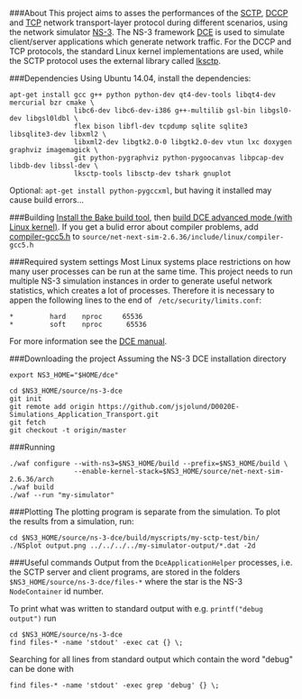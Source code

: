 ###About
This project aims to asses the performances of the [SCTP](https://en.wikipedia.org/wiki/Stream_Control_Transmission_Protocol), [DCCP](https://en.wikipedia.org/wiki/Datagram_Congestion_Control_Protocol) and [TCP](https://en.wikipedia.org/wiki/Transmission_Control_Protocol) network transport-layer protocol during different scenarios, using the network simulator [NS-3](https://www.nsnam.org/). The NS-3 framework  [DCE](https://www.nsnam.org/overview/projects/direct-code-execution/) is used to simulate client/server applications which generate network traffic. For the DCCP and TCP protocols, the standard Linux kernel implementations are used, while the SCTP protocol uses the external library called [lksctp](http://lksctp.sourceforge.net/).

###Dependencies
Using Ubuntu 14.04, install the dependencies:

```
apt-get install gcc g++ python python-dev qt4-dev-tools libqt4-dev mercurial bzr cmake \
                libc6-dev libc6-dev-i386 g++-multilib gsl-bin libgsl0-dev libgsl0ldbl \
                flex bison libfl-dev tcpdump sqlite sqlite3 libsqlite3-dev libxml2 \
                libxml2-dev libgtk2.0-0 libgtk2.0-dev vtun lxc doxygen graphviz imagemagick \
                git python-pygraphviz python-pygoocanvas libpcap-dev libdb-dev libssl-dev \
                lksctp-tools libsctp-dev tshark gnuplot
```
Optional: ```apt-get install python-pygccxml```, but having it installed may cause build errors...

###Building
[Install the Bake build tool](https://www.nsnam.org/docs/dce/manual/html/getting-started.html#building-dce-basic-mode), then [build DCE advanced mode  (with Linux kernel)](https://www.nsnam.org/docs/dce/manual/html/getting-started.html#building-dce-advanced-mode-with-linux-kernel).
If you get a bulid error about compiler problems, add [compiler-gcc5.h](compiler-gcc5.h) to ```source/net-next-sim-2.6.36/include/linux/compiler-gcc5.h```

###Required system settings
Most Linux systems place restrictions on how many user processes can be run at the same time. This project needs to run multiple NS-3 simulation instances in order to generate useful network statistics, which creates a lot of processes. Therefore it is necessary to appen the following lines to the end of ``` /etc/security/limits.conf```:
```
*         hard    nproc     65536
*         soft    nproc      65536
```
For more information see the [DCE manual](https://www.nsnam.org/docs/dce/release/1.4/manual/singlehtml/index.html#processes-limit-resource-temporarily-unavailable).

###Downloading the project
Assuming the NS-3 DCE installation directory
```
export NS3_HOME="$HOME/dce"
```
```
cd $NS3_HOME/source/ns-3-dce
git init
git remote add origin https://github.com/jsjolund/D0020E-Simulations_Application_Transport.git
git fetch
git checkout -t origin/master
```

###Running
```
./waf configure --with-ns3=$NS3_HOME/build --prefix=$NS3_HOME/build \
                --enable-kernel-stack=$NS3_HOME/source/net-next-sim-2.6.36/arch
./waf build
./waf --run "my-simulator"
```

###Plotting
The plotting program is separate from the simulation. To plot the results from a simulation, run:
```
cd $NS3_HOME/source/ns-3-dce/build/myscripts/my-sctp-test/bin/
./NSplot output.png ../../../../my-simulator-output/*.dat -2d
```

###Useful commands
Output from the ```DceApplicationHelper``` processes, i.e. the SCTP server and client programs, are stored in the folders ```$NS3_HOME/source/ns-3-dce/files-*``` where the star is the NS-3 ```NodeContainer``` id number.

To print what was written to standard output with e.g. ```printf("debug output")``` run
```
cd $NS3_HOME/source/ns-3-dce
find files-* -name 'stdout' -exec cat {} \;
```
Searching for all lines from standard output which contain the word "debug" can be done with
```
find files-* -name 'stdout' -exec grep 'debug' {} \;
```
